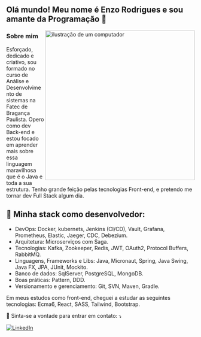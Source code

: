 ## Olá mundo! Meu nome é Enzo Rodrigues e sou amante da Programação 👋
<img src="https://raw.githubusercontent.com/MicaelliMedeiros/micaellimedeiros/master/image/computer-illustration.png" alt="ilustração de um computador" min-width="400px" max-width="400px" width="400px" align="right">

### Sobre mim
<p align="left">
Esforçado, dedicado e criativo, sou formado no curso de Análise e Desenvolvimento de sistemas na Fatec de Bragança Paulista. Opero como dev Back-end e estou focado em aprender mais sobre essa linguagem maravilhosa que é o Java e toda a sua estrutura. Tenho grande feição pelas tecnologias Front-end, e pretendo me tornar dev Full Stack algum dia.

<h2 align="left">
 🦄 Minha stack como desenvolvedor:
</h2>

- DevOps: Docker, kubernets, Jenkins (CI/CD), Vault, Grafana, Prometheus, Elastic, Jaeger, CDC, Debezium.
- Arquitetura: Microserviços com Saga. 
- Tecnologias: Kafka, Zookeeper, Redis, JWT, OAuth2, Protocol Buffers, RabbitMQ.
- Linguagens, Frameworks e Libs: Java, Micronaut, Spring, Java Swing, Java FX, JPA, JUnit, Mockito.
- Banco de dados: SqlServer, PostgreSQL, MongoDB.
- Boas práticas: Pattern, DDD.
- Versionamento e gerenciamento: Git, SVN, Maven, Gradle.

Em meus estudos como front-end, cheguei a estudar as seguintes tecnologias: Ecma6, React, SASS, Tailwind, Bootstrap.
<p align="left">
  💌 Sinta-se a vontade para entrar em contato: ⤵️
</p>

<a href="https://www.linkedin.com/in/enzo-rodrigues-166875199/" title="LinkedIn" target="_blank">
<img src="https://img.shields.io/badge/LinkedIn-0077B5?style=for-the-badge&logo=linkedin&logoColor=white" alt="LinkedIn"/></a>
<br>
<br>

